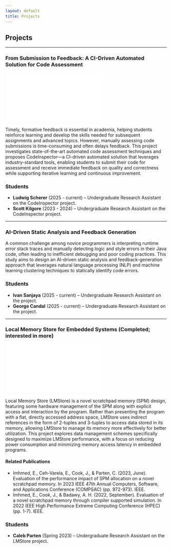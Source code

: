 ```yaml
---
layout: default
title: Projects
---
```


## Projects

---

### From Submission to Feedback: A CI-Driven Automated Solution for Code Assessment

<!-- <img src="/assets/img/codinspct.png" alt="Example image" width="650" height="400"> -->

![Alt text](/assets/img/codinspct.pdf "CodeInspector architectural design.")

Timely, formative feedback is essential in academia, helping students reinforce learning and develop the skills needed for subsequent assignments and advanced topics. However, manually assessing code submissions is time-consuming and often delays feedback. This project investigates state-of-the-art automated code assessment techniques and proposes CodeInspector—a CI-driven automated solution that leverages industry-standard tools, enabling students to submit their code for assessment and receive immediate feedback on quality and correctness while supporting iterative learning and continuous improvement.

### Students

- **Ludwig Scherer** (2025 - current) – Undergraduate Research Assistant on the CodeInspector project.
- **Scott Kilgore** (2023 - 2024) – Undergraduate Research Assistant on the CodeInspector project.

---

### AI-Driven Static Analysis and Feedback Generation

A common challenge among novice programmers is interpreting runtime error stack traces and manually detecting logic and style errors in their Java code, often leading to inefficient debugging and poor coding practices. This study aims to design an AI-driven static analysis and feedback-generation approach that leverages natural language processing (NLP) and machine learning clustering techniques to statically identify code errors.

### Students
- **Ivan Sanjaya** (2025 - current) – Undergraduate Research Assistant on the project.
- **George Candal** (2025 - current) – Undergraduate Research Assistant on the project.

---

### Local Memory Store for Embedded Systems (Completed; interested in more)
![Alt text](/assets/img/LMStoreArchit.pdf "LMStore architecture.")
<!-- <p><a href="/assets/img/LMStoreArchit.pdf" target="_blank">Figure 1: LMStore Architecture (PDF)</a></p> -->

Local Memory Store (LMStore) is a novel scratchpad memory (SPM) design, featuring some hardware management of the SPM along with explicit access and interaction by the program. Rather than presenting the program with a flat, directly accessed address space, LMStore uses indirect references in the form of 2-tuples and 3-tuples to access data stored in its memory, allowing LMStore to manage its memory more effectively for better utilization. This project explores data management schemes specifically designed to maximize LMStore performance, with a focus on reducing power consumption and minimizing memory access latency in embedded programs.

#### Related Publications
- Imhmed, E., Ceh-Varela, E., Cook, J., & Parten, C. (2023, June). Evaluation of the performance impact of SPM allocation on a novel scratchpad memory. In 2023 IEEE 47th Annual Computers, Software, and Applications Conference (COMPSAC) (pp. 972-973). IEEE.
- Imhmed, E., Cook, J., & Badawy, A. H. (2022, September). Evaluation of a novel scratchpad memory through compiler supported simulation. In 2022 IEEE High Performance Extreme Computing Conference (HPEC) (pp. 1-7). IEEE.

### Students
- **Caleb Parten** (Spring 2023) – Undergraduate Research Assistant on the LMStore project.
